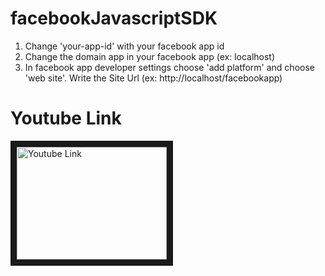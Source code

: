 # facebookJavascriptSDK
1. Change 'your-app-id' with your facebook app id
2. Change the domain app in your facebook app (ex: localhost)
3. In facebook app developer settings choose 'add platform' and choose 'web site'. Write the Site Url (ex: http://localhost/facebookapp)

# Youtube Link

<a href="http://www.youtube.com/watch?feature=player_embedded&v=UyDEbNnNQ54
" target="_blank"><img src="http://img.youtube.com/vi/UyDEbNnNQ54/0.jpg" 
alt="Youtube Link" width="240" height="180" border="10" /></a>
